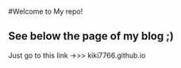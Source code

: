 
 #Welcome to My repo! 
 
 ## See below the page of my blog ;)
 
 Just go to this link ->>> kiki7766.github.io
